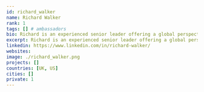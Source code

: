 ```yaml
---
id: richard_walker
name: Richard Walker
rank: 1
tags: [] # ambassadors
bio: Richard is an experienced senior leader offering a global perspective, having lived and worked in Europe, North America and Asia. A passionate, collaborative and decisive leader, he’s demonstrated the ability to drive change and build, motivate and lead teams to achieve outstanding business results in both developed and high growth emerging markets. He was most recently CEO of electric motorcycle start-up, Zero Motorcycles in California and had an extensive career at Hewlett Packard including running the consumer desktop PC business, a $6B piece of the overall PC business. He currently lives and works in Silicon Valley where he provides executive advisory services to a number of start-up companies. He is also a guest lecturer at the Leavey School of Business at Santa Clara University and for the MBA program at USF in San Francisco, focusing his work on international marketing and the humanity of business. ThreeFold is setting out to transform computing as we know it today, in the most economic, socially positive and sustainable manner. Their innovative use of blockchain technology combined with an asset back token will ensure that a neutral, secure internet is available to all. I’m impressed with their mission/vision and I’m delighted to be a ThreeFold Ambassador.
excerpt: Richard is an experienced senior leader offering a global perspective, having lived and worked in Europe, North America and Asia.
linkedin: https://www.linkedin.com/in/richard-walker/
websites: 
image: ./richard_walker.png
projects: []
countries: [UK, US]
cities: []
private: 1
---
```

